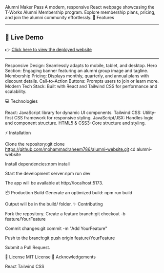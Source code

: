 Alumni Maker Pass
A modern, responsive React webpage showcasing the T-Works Alumni Membership program. Explore membership plans, pricing, and join the alumni community effortlessly.
🚀 Features


---

## 🔗 Live Demo

👉 [Click here to view the deployed website](https://alumni-website-assignment.onrender.com/)

---

Responsive Design: Seamlessly adapts to mobile, tablet, and desktop.
Hero Section: Engaging banner featuring an alumni group image and tagline.
Membership Pricing: Displays monthly, quarterly, and annual plans with discount details.
Call-to-Action Buttons: Prompts users to join or learn more.
Modern Tech Stack: Built with React and Tailwind CSS for performance and scalability.

💻 Technologies

React: JavaScript library for dynamic UI components.
Tailwind CSS: Utility-first CSS framework for responsive styling.
JavaScript/JSX: Handles logic and component structure.
HTML5 & CSS3: Core structure and styling.

⚡ Installation

Clone the repository:git clone https://github.com/mohammadraheem786/alumni-website.git
cd alumni-website


Install dependencies:npm install


Start the development server:npm run dev

The app will be available at http://localhost:5173.

📦 Production Build
Generate an optimized build:
npm run build

Output will be in the build/ folder.
✨ Contributing

Fork the repository.
Create a feature branch:git checkout -b feature/YourFeature


Commit changes:git commit -m "Add YourFeature"


Push to the branch:git push origin feature/YourFeature


Submit a Pull Request.

📄 License
MIT License
🙏 Acknowledgements

React
Tailwind CSS
